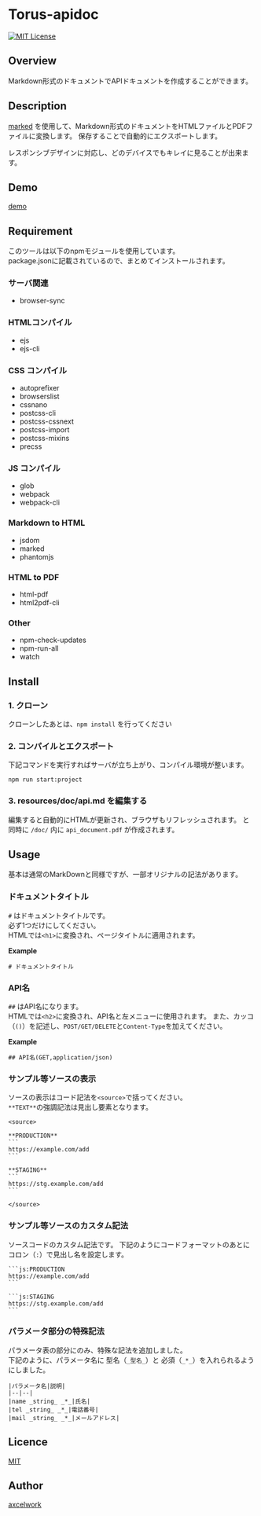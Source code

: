 Torus-apidoc
====

[![MIT License](http://img.shields.io/badge/license-MIT-blue.svg?style=flat-square)][license]

[license]: https://github.com/axcelwork/torus-apidoc/blob/master/LICENSE

## Overview
Markdown形式のドキュメントでAPIドキュメントを作成することができます。

## Description
[marked](https://www.npmjs.com/package/marked) を使用して、Markdown形式のドキュメントをHTMLファイルとPDFファイルに変換します。
保存することで自動的にエクスポートします。

レスポンシブデザインに対応し、どのデバイスでもキレイに見ることが出来ます。

## Demo
[demo](https://axcelwork.github.io/torus-apidoc/dist/index.html)

## Requirement
このツールは以下のnpmモジュールを使用しています。<br>
package.jsonに記載されているので、まとめてインストールされます。

### サーバ関連
- browser-sync

### HTMLコンパイル
- ejs
- ejs-cli

### CSS コンパイル
- autoprefixer
- browserslist
- cssnano
- postcss-cli
- postcss-cssnext
- postcss-import
- postcss-mixins
- precss

### JS コンパイル
- glob
- webpack
- webpack-cli

### Markdown to HTML
- jsdom
- marked
- phantomjs

### HTML to PDF
- html-pdf
- html2pdf-cli

### Other
- npm-check-updates
- npm-run-all
- watch

## Install

### 1. クローン
クローンしたあとは、`npm install` を行ってください

### 2. コンパイルとエクスポート
下記コマンドを実行すればサーバが立ち上がり、コンパイル環境が整います。

```
npm run start:project
```

### 3. resources/doc/api.md を編集する

編集すると自動的にHTMLが更新され、ブラウザもリフレッシュされます。
と同時に `/doc/` 内に `api_document.pdf` が作成されます。

## Usage
基本は通常のMarkDownと同様ですが、一部オリジナルの記法があります。

### ドキュメントタイトル
`#` はドキュメントタイトルです。<br>
必ず1つだけにしてください。<br>
HTMLでは`<h1>`に変換され、ページタイトルに適用されます。

**Example**
```:md
# ドキュメントタイトル
```

### API名
`##` はAPI名になります。<br>
HTMLでは`<h2>`に変換され、API名と左メニューに使用されます。
また、カッコ（`()`）を記述し、`POST/GET/DELETE`と`Content-Type`を加えてください。

**Example**
```:md
## API名(GET,application/json)
```

### サンプル等ソースの表示
ソースの表示はコード記法を`<source>`で括ってください。<br>
`**TEXT**`の強調記法は見出し要素となります。

````
<source>

**PRODUCTION**
```
https://example.com/add
```

**STAGING**
```
https://stg.example.com/add
```

</source>
````

### サンプル等ソースのカスタム記法
ソースコードのカスタム記法です。
下記のようにコードフォーマットのあとにコロン（`:`）で見出し名を設定します。

````
```js:PRODUCTION
https://example.com/add
```

```js:STAGING
https://stg.example.com/add
```
````

### パラメータ部分の特殊記法
パラメータ表の部分にのみ、特殊な記法を追加しました。<br>
下記のように、パラメータ名に 型名（`_型名_`）と 必須（`_*_`）を入れられるようにしました。

```
|パラメータ名|説明|
|--|--|
|name _string_ _*_|氏名|
|tel _string_ _*_|電話番号|
|mail _string_ _*_|メールアドレス|
```

## Licence
[MIT](https://github.com/axcelwork/tool/blob/master/LICENCE)

## Author

[axcelwork](https://github.com/axcelwork)